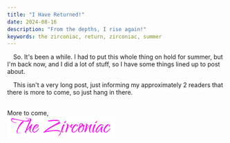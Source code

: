 ```yaml
---
title: "I Have Returned!"
date: 2024-08-16
description: "From the depths, I rise again!"
keywords: the zirconiac, return, zirconiac, summer
---
```

&emsp;So. It's been a while. I had to put this whole thing on hold for summer, but I'm back now, and I did a lot of stuff, so I have some things lined up to post about.  
  
&emsp;This isn't a very long post, just informing my approximately 2 readers that there is more to come, so just hang in there.
&nbsp;  
&nbsp;  

More to come,    
<img src="https://github.com/ZirconiaCubed3v2/ZirconiaCubed3v2.github.io/blob/main/_images/sig.png?raw=true" alt="signature" style="width:250px;"/>
